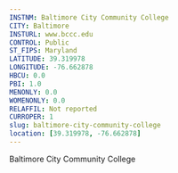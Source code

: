 ```yaml
---
INSTNM: Baltimore City Community College
CITY: Baltimore
INSTURL: www.bccc.edu
CONTROL: Public
ST_FIPS: Maryland
LATITUDE: 39.319978
LONGITUDE: -76.662878
HBCU: 0.0
PBI: 1.0
MENONLY: 0.0
WOMENONLY: 0.0
RELAFFIL: Not reported
CURROPER: 1
slug: baltimore-city-community-college
location: [39.319978, -76.662878]
---
```

Baltimore City Community College